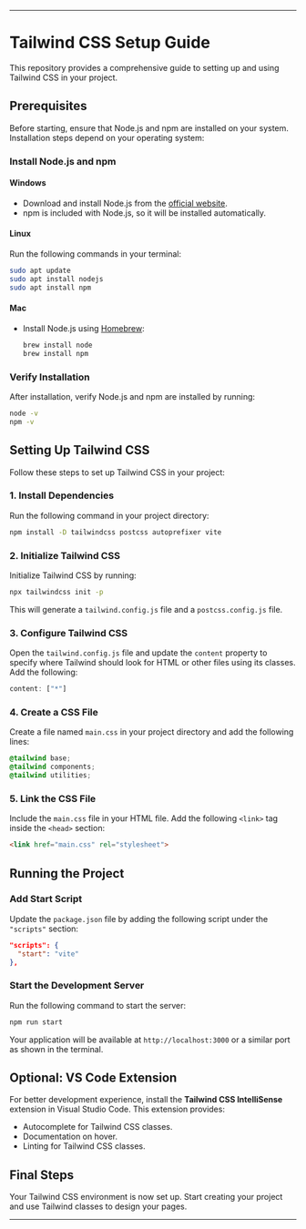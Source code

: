 
---

# Tailwind CSS Setup Guide

This repository provides a comprehensive guide to setting up and using Tailwind CSS in your project.

## Prerequisites

Before starting, ensure that Node.js and npm are installed on your system. Installation steps depend on your operating system:

### Install Node.js and npm

#### **Windows**
- Download and install Node.js from the [official website](https://nodejs.org/).  
- npm is included with Node.js, so it will be installed automatically.

#### **Linux**
Run the following commands in your terminal:
```bash
sudo apt update
sudo apt install nodejs
sudo apt install npm
```

#### **Mac**
- Install Node.js using [Homebrew](https://brew.sh/):
  ```bash
  brew install node
  brew install npm
  ```

### Verify Installation
After installation, verify Node.js and npm are installed by running:
```bash
node -v
npm -v
```

## Setting Up Tailwind CSS

Follow these steps to set up Tailwind CSS in your project:

### 1. Install Dependencies
Run the following command in your project directory:
```bash
npm install -D tailwindcss postcss autoprefixer vite
```

### 2. Initialize Tailwind CSS
Initialize Tailwind CSS by running:
```bash
npx tailwindcss init -p
```
This will generate a `tailwind.config.js` file and a `postcss.config.js` file.

### 3. Configure Tailwind CSS
Open the `tailwind.config.js` file and update the `content` property to specify where Tailwind should look for HTML or other files using its classes. Add the following:
```javascript
content: ["*"]
```

### 4. Create a CSS File
Create a file named `main.css` in your project directory and add the following lines:
```css
@tailwind base;
@tailwind components;
@tailwind utilities;
```

### 5. Link the CSS File
Include the `main.css` file in your HTML file. Add the following `<link>` tag inside the `<head>` section:
```html
<link href="main.css" rel="stylesheet">
```

## Running the Project

### Add Start Script
Update the `package.json` file by adding the following script under the `"scripts"` section:
```json
"scripts": {
  "start": "vite"
},
```

### Start the Development Server
Run the following command to start the server:
```bash
npm run start
```
Your application will be available at `http://localhost:3000` or a similar port as shown in the terminal.

## Optional: VS Code Extension
For better development experience, install the **Tailwind CSS IntelliSense** extension in Visual Studio Code. This extension provides:
- Autocomplete for Tailwind CSS classes.
- Documentation on hover.
- Linting for Tailwind CSS classes.

## Final Steps
Your Tailwind CSS environment is now set up. Start creating your project and use Tailwind classes to design your pages.

---
